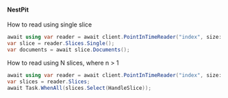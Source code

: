 #### NestPit


How to read using single slice

```c#
await using var reader = await client.PointInTimeReader("index", size: 10_000, slice: 1);
var slice = reader.Slices.Single();
var documents = await slice.Documents();
```

How to read using N slices, where n > 1

```c#
await using var reader = await client.PointInTimeReader("index", size: 10_000, slices: 4);
var slices = reader.Slices;
await Task.WhenAll(slices.Select(HandleSlice));
```
